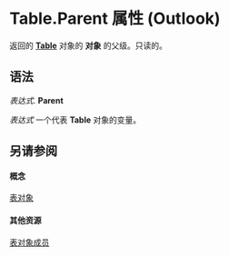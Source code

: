 
# Table.Parent 属性 (Outlook)

返回的 **[Table](0affaafd-93fe-227a-acee-e09a86cadc20.md)** 对象的 **对象** 的父级。只读的。


## 语法

 _表达式_. **Parent**

 _表达式_ 一个代表 **Table** 对象的变量。


## 另请参阅


#### 概念


[表对象](0affaafd-93fe-227a-acee-e09a86cadc20.md)
#### 其他资源


[表对象成员](bd9db35d-0738-22cf-a936-425d5a0ead87.md)